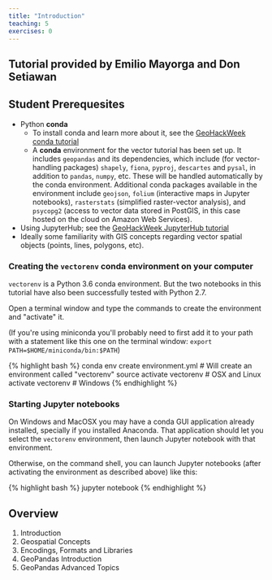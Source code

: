 ```yaml
---
title: "Introduction"
teaching: 5
exercises: 0
---
```


## Tutorial provided by Emilio Mayorga and Don Setiawan

## Student Prerequesites
* Python **conda**
  * To install conda and learn more about it, see the [GeoHackWeek conda tutorial](https://geohackweek.github.io/Introductory/01-conda-tutorial/)
  * A **conda** environment for the vector tutorial has been set up. It includes `geopandas` and its dependencies, which include (for vector-handling packages) `shapely`, `fiona`, `pyproj`, `descartes` and `pysal`, in addition to `pandas`, `numpy`, etc. These will be handled automatically by the conda environment. Additional conda packages available in the environment include `geojson`, `folium` (interactive maps in Jupyter notebooks), `rasterstats` (simplified raster-vector analysis), and `psycopg2` (access to vector data stored in PostGIS, in this case hosted on the cloud on Amazon Web Services).
* Using JupyterHub; see the [GeoHackWeek JupyterHub tutorial](https://geohackweek.github.io/Introductory/05-Jupyter-tutorial/)
* Ideally some familiarity with GIS concepts regarding vector spatial objects (points, lines, polygons, etc).


### Creating the `vectorenv` conda environment on your computer

`vectorenv` is a Python 3.6 conda environment. But the two notebooks in this tutorial have also been successfully tested with Python 2.7.

Open a terminal window and type the commands to create the environment and "activate" it.

(If you're using miniconda you'll probably need to first add it to your path with a statement like this one on the terminal window: `export PATH=$HOME/miniconda/bin:$PATH`)

{% highlight bash %}
conda env create environment.yml  # Will create an environment called "vectorenv"
source activate vectorenv  # OSX and Linux
activate vectorenv  # Windows
{% endhighlight %}

### Starting Jupyter notebooks

On Windows and MacOSX you may have a conda GUI application already installed, specially if you installed Anaconda. That application should let you select the `vectorenv` environment, then launch Jupyter notebook with that environment.

Otherwise, on the command shell, you can launch Jupyter notebooks (after activating the environment as described above) like this:

{% highlight bash %}
jupyter notebook
{% endhighlight %}


## Overview
1. Introduction
2. Geospatial Concepts
3. Encodings, Formats and Libraries
4. GeoPandas Introduction
5. GeoPandas Advanced Topics

